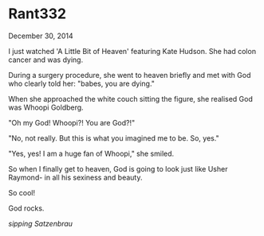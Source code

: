 # Rant332


December 30, 2014

I just watched 'A Little Bit of Heaven' featuring Kate Hudson. She had colon cancer and was dying.

During a surgery procedure, she went to heaven briefly and met with God who clearly told her: "babes, you are dying."

When she approached the white couch sitting the figure, she realised God was Whoopi Goldberg.

"Oh my God! Whoopi?! You are God?!"

"No, not really. But this is what you imagined me to be. So, yes."

"Yes, yes! I am a huge fan of Whoopi," she smiled.

So when I finally get to heaven, God is going to look just like Usher Raymond- in all his sexiness and beauty.

So cool!

God rocks.

*sipping Satzenbrau*